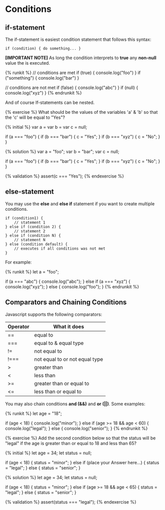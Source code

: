 # Conditions

## if-statement

The if-statement is easiest condition statement that follows this syntax:

```
if (condition) { do something... }
```

**[IMPORTANT NOTE]** As long the condition interprets to **true** any **non-null** value the <do something> is executed.

{% runkit %}
// conditions are met
if (true) { console.log("foo") }
if ("something") { console.log("bar") }

// conditions are not met
if (false) { console.log("abc") }
if (null) { console.log("xyz") }
{% endrunkit %}

And of course If-statements can be nested.

{% exercise %}
What should be the values of the variables 'a' & 'b' so that the 'c' will be equal to "Yes"?

{% initial %}
var a =
var b =
var c = null;

if (a === "foo") {
    if (b === "bar") {
        c = "Yes";
    }
    if (b === "xyz") {
        c = "No";
    }
}

{% solution %}
var a = "foo";
var b = "bar";
var c = null;

if (a === "foo") {
    if (b === "bar") {
        c = "Yes";
    }
    if (b === "xyz") {
        c = "No";
    }
}

{% validation %}
assert(c === "Yes");
{% endexercise %}



## else-statement

You may use the **else** and **else if** statement if you want to create multiple conditions. 

```
if (condition1) {
    // statement 1
} else if (condition 2) {
    // statement 2
} else if (condition N) {
    // statement N
} else (condition default) {
    // executes if all conditions was not met
}
```

For example:

{% runkit %}
let a = "foo";

if (a === "abc") {
    console.log("abc");
} else if (a === "xyz") {
    console.log("xyz");
} else {
    console.log("foo");
}
{% endrunkit %}

## Comparators and Chaining Conditions

Javascript supports the following comparators:

| Operator | What it does                   |
| -------- | ------------------------------ |
| ==       | equal to                       |
| ===      | equal to & equal type          |
| !=       | not equal to                   |
| !===     | not equal to or not equal type |
| >        | greater than                   |
| <        | less than                      |
| >=       | greater than or equal to       |
| <=       | less than or equal to          |

You may also chain conditions **and (&&)** and **or (||)**. Some examples:

{% runkit %}
let age = "18";

if (age < 18) {
    console.log("minor");
} else if (age >= 18 && age < 60) {
    console.log("legal");
} else {
    console.log("senior");
}
{% endrunkit %}

{% exercise %}
Add the second condition below so that the status will be "legal" if the age is greater than or equal to 18 and less than 65?

{% initial %}
let age = 34;
let status = null;

if (age < 18) {
    status = "minor";
} else if (place your Answer here...) {
    status = "legal";
} else {
    status = "senior";
}

{% solution %}
let age = 34;
let status = null;

if (age < 18) {
    status = "minor";
} else if (age >= 18 && age < 65) {
    status = "legal";
} else {
    status = "senior";
}

{% validation %}
assert(status === "legal");
{% endexercise %}





